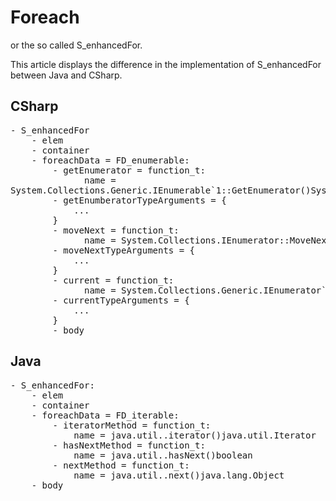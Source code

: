 # Foreach

or the so called S_enhancedFor.

This article displays the difference in the implementation of S_enhancedFor
between Java and CSharp. 

## CSharp

<pre>
- S_enhancedFor
    - elem
    - container
    - foreachData = FD_enumerable:
        - getEnumerator = function_t:
              name =
System.Collections.Generic.IEnumerable`1::GetEnumerator()System.Collections.Generic.IEnumerator`1<T>
        - getEnumberatorTypeArguments = {
            ...
        }
        - moveNext = function_t:
              name = System.Collections.IEnumerator::MoveNext()System.Boolean
        - moveNextTypeArguments = {
            ...
        }
        - current = function_t:
              name = System.Collections.Generic.IEnumerator`1::get_Current()T
        - currentTypeArguments = {
            ...
        }
        - body
</pre>

## Java

<pre>
- S_enhancedFor:
    - elem
    - container
    - foreachData = FD_iterable:
        - iteratorMethod = function_t:
            name = java.util.<the collection you use>.iterator()java.util.Iterator
        - hasNextMethod = function_t:
            name = java.util.<the collection you use>.hasNext()boolean
        - nextMethod = function_t:
            name = java.util.<the collection you use>.next()java.lang.Object
    - body
</pre>
